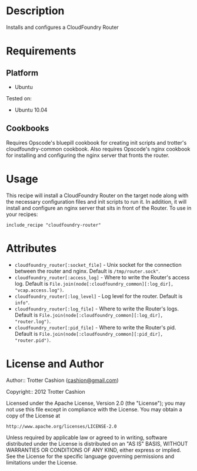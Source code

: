 Description
===========

Installs and configures a CloudFoundry Router

Requirements
============

Platform
--------

* Ubuntu

Tested on:

* Ubuntu 10.04

Cookbooks
---------

Requires Opscode's bluepill cookbook for creating init scripts and
trotter's cloudfoundry-common cookbook. Also requires Opscode's nginx
cookbook for installing and configuring the nginx server that fronts the
router.

Usage
=====

This recipe will install a CloudFoundry Router on the target node along
with the necessary configuration files and init scripts to run it. In
addition, it will install and configure an nginx server that sits in
front of the Router. To use in your recipes:

    include_recipe "cloudfoundry-router"

Attributes
==========

* `cloudfoundry_router[:socket_file]` - Unix socket for the connection between the router and nginx. Default is `/tmp/router.sock"`.
* `cloudfoundry_router[:access_log]` - Where to write the Router's access log. Default is `File.join(node[:cloudfoundry_common][:log_dir], "vcap.access.log")`.
* `cloudfoundry_router[:log_level]` - Log level for the router. Default is `info"`.
* `cloudfoundry_router[:log_file]` - Where to write the Router's logs. Default is `File.join(node[:cloudfoundry_common][:log_dir], "router.log")`.
* `cloudfoundry_router[:pid_file]` - Where to write the Router's pid. Default is `File.join(node[:cloudfoundry_common][:pid_dir], "router.pid")`.

License and Author
==================

Author:: Trotter Cashion (<cashion@gmail.com>)

Copyright:: 2012 Trotter Cashion

Licensed under the Apache License, Version 2.0 (the "License");
you may not use this file except in compliance with the License.
You may obtain a copy of the License at

    http://www.apache.org/licenses/LICENSE-2.0

Unless required by applicable law or agreed to in writing, software
distributed under the License is distributed on an "AS IS" BASIS,
WITHOUT WARRANTIES OR CONDITIONS OF ANY KIND, either express or implied.
See the License for the specific language governing permissions and
limitations under the License.

